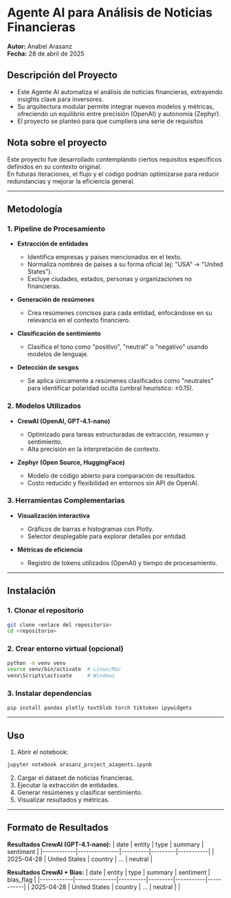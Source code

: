 # Agente AI para Análisis de Noticias Financieras

**Autor:** Anabel Arasanz  
**Fecha:** 28 de abril de 2025

## Descripción del Proyecto

- Este Agente AI automatiza el análisis de noticias financieras, extrayendo insights clave para inversores.
- Su arquitectura modular permite integrar nuevos modelos y métricas, ofreciendo un equilibrio entre precisión (OpenAI) y autonomía
(Zephyr).
- El proyecto se planteó para que cumpliera una serie de requisitos

## Nota sobre el proyecto
Este proyecto fue desarrollado contemplando ciertos requisitos específicos definidos en su contexto original.  
En futuras iteraciones, el flujo y el código podrían optimizarse para reducir redundancias y mejorar la eficiencia general.

---
## Metodología

### 1. Pipeline de Procesamiento
- **Extracción de entidades**
  - Identifica empresas y países mencionados en el texto.
  - Normaliza nombres de países a su forma oficial (ej: "USA" → "United States").
  - Excluye ciudades, estados, personas y organizaciones no financieras.

- **Generación de resúmenes**
  - Crea resúmenes concisos para cada entidad, enfocándose en su relevancia en el contexto financiero.

- **Clasificación de sentimiento**
  - Clasifica el tono como "positivo", "neutral" o "negativo" usando modelos de lenguaje.

- **Detección de sesgos**
  - Se aplica únicamente a resúmenes clasificados como "neutrales" para identificar polaridad oculta (umbral heurístico: ±0.15).

### 2. Modelos Utilizados
- **CrewAI (OpenAI, GPT-4.1-nano)**
  - Optimizado para tareas estructuradas de extracción, resumen y sentimiento.
  - Alta precisión en la interpretación de contexto.

- **Zephyr (Open Source, HuggingFace)**
  - Modelo de código abierto para comparación de resultados.
  - Costo reducido y flexibilidad en entornos sin API de OpenAI.

### 3. Herramientas Complementarias
- **Visualización interactiva**
  - Gráficos de barras e histogramas con Plotly.
  - Selector desplegable para explorar detalles por entidad.

- **Métricas de eficiencia**
  - Registro de tokens utilizados (OpenAI) y tiempo de procesamiento.

---

## Instalación

### 1. Clonar el repositorio
```bash
git clone <enlace del repositorio>
cd <repositorio>
```

### 2. Crear entorno virtual (opcional)
```bash
python -m venv venv
source venv/bin/activate  # Linux/Mac
venv\Scripts\activate     # Windows
```

### 3. Instalar dependencias
```bash
pip install pandas plotly textblob torch tiktoken ipywidgets             requests langchain-openai crewai transformers             google-colab
```

---

## Uso

1. Abrir el notebook:
```bash
jupyter notebook arasanz_project_aiagents.ipynb
```
2. Cargar el dataset de noticias financieras.
3. Ejecutar la extracción de entidades.
4. Generar resúmenes y clasificar sentimiento.
5. Visualizar resultados y métricas.

---

## Formato de Resultados

**Resultados CrewAI (GPT-4.1-nano):**
| date       | entity         | type     | summary | sentiment |
|------------|---------------|----------|---------|-----------|
| 2025-04-28 | United States  | country  | ...     | neutral   |

**Resultados CrewAI + Bias:**
| date       | entity         | type     | summary | sentiment | bias_flag |
|------------|---------------|----------|---------|-----------|-----------|
| 2025-04-28 | United States  | country  | ...     | neutral   |           |
